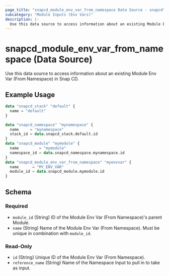```yaml
---
page_title: "snapcd_module_env_var_from_namespace Data Source - snapcd"
subcategory: "Module Inputs (Env Vars)"
description: |-
  Use this data source to access information about an existing Module Env Var (From Namespace) in Snap CD.
---
```


# snapcd_module_env_var_from_namespace (Data Source)

Use this data source to access information about an existing Module Env Var (From Namespace) in Snap CD.


## Example Usage

```terraform
data "snapcd_stack" "default" {
  name = "default"
}

data "snapcd_namespace" "mynamespace" {
  name     = "mynamespace"
  stack_id = data.snapcd_stack.default.id
}
data "snapcd_module" "mymodule" {
  name         = "mymodule"
  namespace_id = data.snapcd_namespace.mynamespace.id
}
data "snapcd_module_env_var_from_namespace" "myenvvar" {
  name      = "MY_ENV_VAR"
  module_id = data.snapcd_module.mymodule.id
}
```

<!-- schema generated by tfplugindocs -->
## Schema

### Required

- `module_id` (String) ID of the Module Env Var (From Namespace)'s parent Module.
- `name` (String) Name of the Module Env Var (From Namespace).  Must be unique in combination with `module_id`.

### Read-Only

- `id` (String) Unique ID of the Module Env Var (From Namespace).
- `reference_name` (String) Name of the Namespace Input to pull in to take as input.
